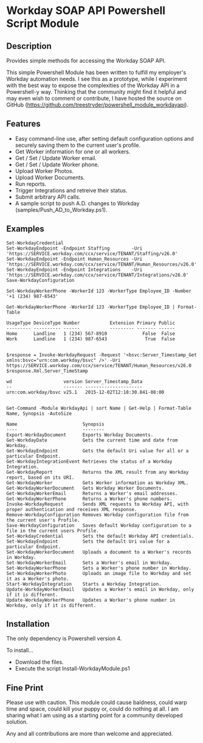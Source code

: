 # Workday SOAP API Powershell Script Module #


## Description ##
Provides simple methods for accessing the Workday SOAP API.

This simple Powershell Module has been written to fulfill my employer's Workday automation needs. I see this as a prototype, while I experiment with the best way to expose the complexities of the Workday API in a Powershell-y way. Thinking that the community might find it helpful and may even wish to comment or contribute, I have hosted the source on GitHub  (https://github.com/treestryder/powershell_module_workdayapi).


## Features ##

* Easy command-line use, after setting default configuration options and securely saving them to the current user's profile.
* Get Worker information for one or all workers.
* Get / Set / Update Worker email.
* Get / Set / Update Worker phone.
* Upload Worker Photos.
* Upload Worker Documents.
* Run reports.
* Trigger Integrations and retreive their status.
* Submit arbitrary API calls.
* A sample script to push A.D. changes to Workday (samples/Push_AD_to_Workday.ps1).


## Examples ##

    Set-WorkdayCredential
    Set-WorkdayEndpoint -Endpoint Staffing        -Uri 'https://SERVICE.workday.com/ccx/service/TENANT/Staffing/v26.0'
    Set-WorkdayEndpoint -Endpoint Human_Resources -Uri 'https://SERVICE.workday.com/ccx/service/TENANT/Human_Resources/v26.0'
    Set-WorkdayEndpoint -Endpoint Integrations    -Uri 'https://SERVICE.workday.com/ccx/service/TENANT/Integrations/v26.0'
    Save-WorkdayConfiguration

    Set-WorkdayWorkerPhone -WorkerId 123 -WorkerType Employee_ID -Number '+1 (234) 987-6543'

    Get-WorkdayWorkerPhone -WorkerId 123 -WorkerType Employee_ID | Format-Table

    UsageType DeviceType Number           Extension Primary Public
    --------- ---------- ------           --------- ------- ------
    Home      Landline   1 (234) 567-8910             False  False
    Work      Landline   1 (234) 987-6543              True  False
    

    $response = Invoke-WorkdayRequest -Request '<bsvc:Server_Timestamp_Get xmlns:bsvc="urn:com.workday/bsvc" />' -Uri https://SERVICE.workday.com/ccx/service/TENANT/Human_Resources/v26.0
    $response.Xml.Server_TimeStamp

    wd                   version Server_Timestamp_Data        
    --                   ------- ---------------------        
    urn:com.workday/bsvc v25.1   2015-12-02T12:18:30.841-08:00


    Get-Command -Module WorkdayApi | sort Name | Get-Help | Format-Table Name, Synopsis -AutoSize

    Name                        Synopsis                                                                                
    ----                        --------                                                                                
    Export-WorkdayDocument      Exports Workday Documents.
    Get-WorkdayDate             Gets the current time and date from Workday.                                                        
    Get-WorkdayEndpoint         Gets the default Uri value for all or a particular Endpoint.                            
    Get-WorkdayIntegrationEvent Retrieves the status of a Workday Integration.                                          
    Get-WorkdayReport           Returns the XML result from any Workday report, based on its URI.                       
    Get-WorkdayWorker           Gets Worker information as Workday XML.                                                 
    Get-WorkdayWorkerDocument   Gets Workday Worker Documents.                                                          
    Get-WorkdayWorkerEmail      Returns a Worker's email addresses.                                                     
    Get-WorkdayWorkerPhone      Returns a Worker's phone numbers.                                                       
    Invoke-WorkdayRequest       Sends XML requests to Workday API, with proper authentication and receives XML response.
    Remove-WorkdayConfiguration Removes Workday configuration file from the current user's Profile.                     
    Save-WorkdayConfiguration   Saves default Workday configuration to a file in the current users Profile.             
    Set-WorkdayCredential       Sets the default Workday API credentials.                                               
    Set-WorkdayEndpoint         Sets the default Uri value for a particular Endpoint.                                   
    Set-WorkdayWorkerDocument   Uploads a document to a Worker's records in Workday.                                    
    Set-WorkdayWorkerEmail      Sets a Worker's email in Workday.                                                       
    Set-WorkdayWorkerPhone      Sets a Worker's phone number in Workday.                                                
    Set-WorkdayWorkerPhoto      Uploads an image file to Workday and set it as a Worker's photo.                        
    Start-WorkdayIntegration    Starts a Workday Integration.                                                           
    Update-WorkdayWorkerEmail   Updates a Worker's email in Workday, only if it is different.                           
    Update-WorkdayWorkerPhone   Updates a Worker's phone number in Workday, only if it is different.                


## Installation ##

The only dependency is Powershell version 4.

To install...

* Download the files.
* Execute the script Install-WorkdayModule.ps1

## Fine Print ##
Please use with caution. This module could cause baldness, could warp time and space, could kill your puppy or, could do nothing at all. I am sharing what I am using as a starting point for a community developed solution.

Any and all contributions are more than welcome and appreciated. 
